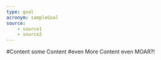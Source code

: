 ```yaml
---
type: goal
acronym: sampleGoal
source: 
    - source1
    - source2
---
```

#Content
some Content
#even More Content
even MOAR?!
